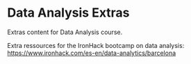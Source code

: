 # Data Analysis Extras
Extras content for Data Analysis course.

Extra ressources for the IronHack bootcamp on data analysis:
https://www.ironhack.com/es-en/data-analytics/barcelona
